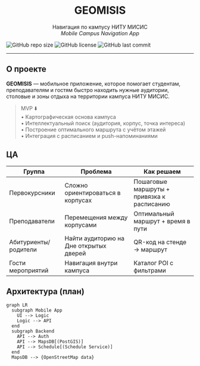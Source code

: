 <h1 align="center">GEOMISIS</h1>
<p align="center">
  Навигация по кампусу НИТУ МИСИС<br/>
  <i>Mobile Campus Navigation App</i>
</p>

![GitHub repo size](https://img.shields.io/github/repo-size/ИМЯ_ОРГ/geomisis-app?style=flat-square)
![GitHub license](https://img.shields.io/github/license/ИМЯ_ОРГ/geomisis-app?style=flat-square)
![GitHub last commit](https://img.shields.io/github/last-commit/ИМЯ_ОРГ/geomisis-app?style=flat-square)

---

## О проекте
**GEOMISIS** — мобильное приложение, которое помогает студентам, преподавателям и гостям быстро находить нужные аудитории, столовые и зоны отдыха на территории кампуса НИТУ МИСИС.  

> MVP ⬇️  
> • Kартографическая основа кампуса  
> • Интеллектуальный поиск (аудитория, корпус, точка интереса)  
> • Построение оптимального маршрута с учётом этажей  
> • Интеграция с расписанием и push-напоминаниями

## ЦА
| Группа | Проблема | Как решаем |
| ------ | -------- | ---------- |
| Первокурсники | Сложно ориентироваться в корпусах | Пошаговые маршруты + привязка к расписанию |
| Преподаватели | Перемещения между корпусами | Оптимальный маршрут + время в пути |
| Абитуриенты/родители | Найти аудиторию на Дне открытых дверей | QR-код на стенде → маршрут |
| Гости мероприятий | Навигация внутри кампуса | Каталог POI с фильтрами |

## Архитектура (план)
```mermaid
graph LR
  subgraph Mobile App
    UI --> Logic
    Logic --> API
  end
  subgraph Backend
    API --> Auth
    API --> MapsDB[(PostGIS)]
    API --> Schedule[(Schedule Service)]
  end
  MapsDB --> {OpenStreetMap data}
